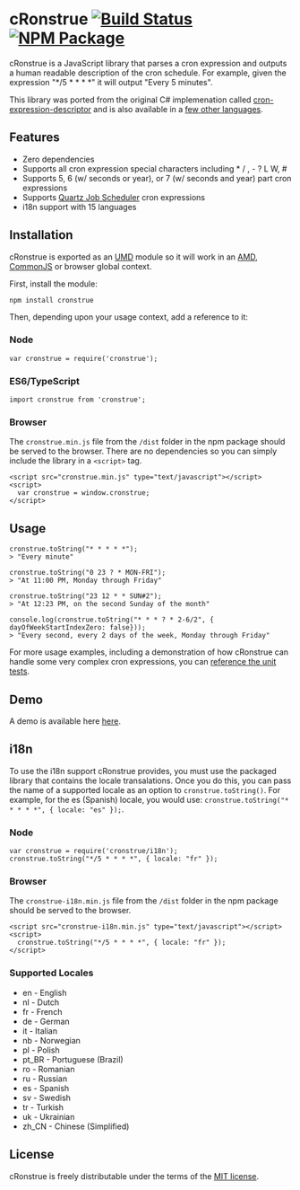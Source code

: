 # cRonstrue [![Build Status](https://travis-ci.org/bradyholt/cRonstrue.svg?branch=master)](https://travis-ci.org/bradyholt/cRonstrue) [![NPM Package](https://img.shields.io/npm/v/cronstrue.svg)](https://www.npmjs.com/package/cronstrue)

cRonstrue is a JavaScript library that parses a cron expression and outputs a human readable description of the cron schedule.  For example, given the expression "*/5 * * * *" it will output "Every 5 minutes".

This library was ported from the original C# implemenation called [cron-expression-descriptor](https://github.com/bradyholt/cron-expression-descriptor) and is also available in a [few other languages](https://github.com/bradyholt/cron-expression-descriptor#ports).

## Features
- Zero dependencies
- Supports all cron expression special characters including * / , - ? L W, #
- Supports 5, 6 (w/ seconds or year), or 7 (w/ seconds and year) part cron expressions
- Supports [Quartz Job Scheduler](http://www.quartz-scheduler.org/) cron expressions
- i18n support with 15 languages

## Installation
cRonstrue is exported as an [UMD](https://github.com/umdjs/umd) module so it will work in an [AMD](https://github.com/amdjs/amdjs-api/wiki/AMD), [CommonJS](http://wiki.commonjs.org/wiki/CommonJS) or browser global context.

First, install the module:

```
npm install cronstrue
```

Then, depending upon your usage context, add a reference to it:

### Node

```
var cronstrue = require('cronstrue');
```

### ES6/TypeScript

```
import cronstrue from 'cronstrue';
```

### Browser
 The `cronstrue.min.js` file from the `/dist` folder in the npm package should be served to the browser.  There are no dependencies so you can simply include the library in a `<script>` tag.

```
<script src="cronstrue.min.js" type="text/javascript"></script>
<script>
  var cronstrue = window.cronstrue;
</script>
```

## Usage

```
cronstrue.toString("* * * * *");
> "Every minute"

cronstrue.toString("0 23 ? * MON-FRI");
> "At 11:00 PM, Monday through Friday"

cronstrue.toString("23 12 * * SUN#2");
> "At 12:23 PM, on the second Sunday of the month"

console.log(cronstrue.toString("* * * ? * 2-6/2", { dayOfWeekStartIndexZero: false}));
> "Every second, every 2 days of the week, Monday through Friday"

```

For more usage examples, including a demonstration of how cRonstrue can handle some very complex cron expressions, you can [reference the unit tests](https://github.com/bradyholt/cronstrue/blob/master/test/cronstrue.js).

## Demo

A demo is available here [here](http://bradyholt.github.io/cRonstrue/#cronstrue-demo).

## i18n

To use the i18n support cRonstrue provides, you must use the packaged library that contains the locale transalations.  Once you do this, you can pass the name of a supported locale as an option to  `cronstrue.toString()`.  For example, for the es (Spanish) locale, you would use: `cronstrue.toString("* * * * *", { locale: "es" });`.

### Node
```
var cronstrue = require('cronstrue/i18n');
cronstrue.toString("*/5 * * * *", { locale: "fr" });
```
### Browser
 The `cronstrue-i18n.min.js` file from the `/dist` folder in the npm package should be served to the browser.
```
<script src="cronstrue-i18n.min.js" type="text/javascript"></script>
<script>
  cronstrue.toString("*/5 * * * *", { locale: "fr" });
</script>
```

### Supported Locales

- en - English
- nl - Dutch
- fr - French
- de - German
- it - Italian
- nb - Norwegian
- pl - Polish
- pt_BR - Portuguese (Brazil)
- ro - Romanian
- ru - Russian
- es - Spanish
- sv - Swedish
- tr - Turkish
- uk - Ukrainian
- zh_CN - Chinese (Simplified)

## License

cRonstrue is freely distributable under the terms of the [MIT license](https://github.com/bradyholt/cronstrue/blob/master/LICENSE).

